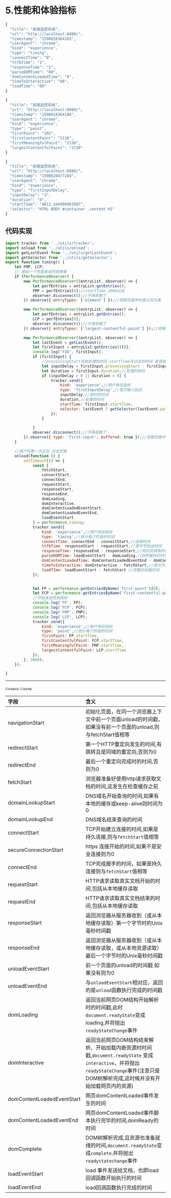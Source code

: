 # 5.性能和体验指标



```js
{
  "title": "前端监控系统",
  "url": "http://localhost:8080/",
  "timestamp": "1590828364183",
  "userAgent": "chrome",
  "kind": "experience",
  "type": "timing",
  "connectTime": "0",
  "ttfbTime": "1",
  "responseTime": "1",
  "parseDOMTime": "80",
  "domContentLoadedTime": "0",
  "timeToInteractive": "88",
  "loadTime": "89"
}
```

```js
{
  "title": "前端监控系统",
  "url": "http://localhost:8080/",
  "timestamp": "1590828364186",
  "userAgent": "chrome",
  "kind": "experience",
  "type": "paint",
  "firstPaint": "102",
  "firstContentPaint": "2130",
  "firstMeaningfulPaint": "2130",
  "largestContentfulPaint": "2130"
}
```

```js
{
  "title": "前端监控系统",
  "url": "http://localhost:8080/",
  "timestamp": "1590828477284",
  "userAgent": "chrome",
  "kind": "experience",
  "type": "firstInputDelay",
  "inputDelay": "3",
  "duration": "8",
  "startTime": "4812.344999983907",
  "selector": "HTML BODY #container .content H1"
}
```



## 代码实现


```js
import tracker from '../utils/tracker';
import onload from '../utils/onload';
import getLastEvent from '../utils/getLastEvent';
import getSelector from '../utils/getSelector';
export function timing() {
    let FMP, LCP;
    // 增加一个性能条目的观察者
    if (PerformanceObserver) {
        new PerformanceObserver((entryList, observer) => {
            let perfEntries = entryList.getEntries();
            FMP = perfEntries[0];//startTime 2000以后
            observer.disconnect();//不再观察了
        }).observe({ entryTypes: ['element'] });//观察页面中的意义的元素

        new PerformanceObserver((entryList, observer) => {
            let perfEntries = entryList.getEntries();
            LCP = perfEntries[0];
            observer.disconnect();//不再观察了
        }).observe({ entryTypes: ['largest-contentful-paint'] });//观察页面中的意义的元素

        new PerformanceObserver((entryList, observer) => {
            let lastEvent = getLastEvent();
            let firstInput = entryList.getEntries()[0];
            console.log('FID', firstInput);
            if (firstInput) {
                //processingStart开始处理的时间 startTime开点击的时间 差值就是处理的延迟
                let inputDelay = firstInput.processingStart - firstInput.startTime;
                let duration = firstInput.duration;//处理的耗时
                if (inputDelay > 0 || duration > 0) {
                    tracker.send({
                        kind: 'experience',//用户体验指标
                        type: 'firstInputDelay',//首次输入延迟
                        inputDelay,//延时的时间
                        duration,//处理的时间
                        startTime: firstInput.startTime,
                        selector: lastEvent ? getSelector(lastEvent.path || lastEvent.target) : ''
                    });
                }

            }
            observer.disconnect();//不再观察了
        }).observe({ type: 'first-input', buffered: true });//观察页面中的意义的元素
    }

    //用户的第一次交互 点击页面 
    onload(function () {
        setTimeout(() => {
            const {
                fetchStart,
                connectStart,
                connectEnd,
                requestStart,
                responseStart,
                responseEnd,
                domLoading,
                domInteractive,
                domContentLoadedEventStart,
                domContentLoadedEventEnd,
                loadEventStart
            } = performance.timing;
            tracker.send({
                kind: 'experience',//用户体验指标
                type: 'timing',//统计每个阶段的时间
                connectTime: connectEnd - connectStart,//连接时间
                ttfbTime: responseStart - requestStart,//首字节到达时间
                responseTime: responseEnd - responseStart,//响应的读取时间
                parseDOMTime: loadEventStart - domLoading,//DOM解析的时间
                domContentLoadedTime: domContentLoadedEventEnd - domContentLoadedEventStart,
                timeToInteractive: domInteractive - fetchStart,//首次可交互时间
                loadTIme: loadEventStart - fetchStart //完整的加载时间
            });


            let FP = performance.getEntriesByName('first-paint')[0];
            let FCP = performance.getEntriesByName('first-contentful-paint')[0];
            //开始发送性能指标
            console.log('FP', FP);
            console.log('FCP', FCP);
            console.log('FMP', FMP);
            console.log('LCP', LCP);
            tracker.send({
                kind: 'experience',//用户体验指标
                type: 'paint',//统计每个阶段的时间
                firstPaint: FP.startTime,
                firstContentfulPaint: FCP.startTime,
                firstMeaningfulPaint: FMP.startTime,
                largestContentfulPaint: LCP.startTime
            });
        }, 3000);
    });

}
```

---

<img src="/Users/study/Desktop/浏览器渲染.jpg" alt="浏览器渲染" style="zoom:50%;" />

<img src="/Users/study/Desktop/渲染参数.jpg" alt="渲染参数" style="zoom:50%;" />



| 字段                       | 含义                                                         |
| :------------------------- | :----------------------------------------------------------- |
| navigationStart            | 初始化页面，在同一个浏览器上下文中前一个页面unload的时间戳，如果没有前一个页面的unload,则与fetchStart值相等 |
| redirectStart              | 第一个HTTP重定向发生的时间,有跳转且是同域的重定向,否则为0    |
| redirectEnd                | 最后一个重定向完成时的时间,否则为0                           |
| fetchStart                 | 浏览器准备好使用http请求获取文档的时间,这发生在检查缓存之前  |
| domainLookupStart          | DNS域名开始查询的时间,如果有本地的缓存或keep-alive则时间为0  |
| domainLookupEnd            | DNS域名结束查询的时间                                        |
| connectStart               | TCP开始建立连接的时间,如果是持久连接,则与`fetchStart`值相等  |
| secureConnectionStart      | https 连接开始的时间,如果不是安全连接则为0                   |
| connectEnd                 | TCP完成握手的时间，如果是持久连接则与`fetchStart`值相等      |
| requestStart               | HTTP请求读取真实文档开始的时间,包括从本地缓存读取            |
| requestEnd                 | HTTP请求读取真实文档结束的时间,包括从本地缓存读取            |
| responseStart              | 返回浏览器从服务器收到（或从本地缓存读取）第一个字节时的Unix毫秒时间戳 |
| responseEnd                | 返回浏览器从服务器收到（或从本地缓存读取，或从本地资源读取）最后一个字节时的Unix毫秒时间戳 |
| unloadEventStart           | 前一个页面的unload的时间戳 如果没有则为0                     |
| unloadEventEnd             | 与`unloadEventStart`相对应，返回的是`unload`函数执行完成的时间戳 |
| domLoading                 | 返回当前网页DOM结构开始解析时的时间戳,此时`document.readyState`变成loading,并将抛出`readyStateChange`事件 |
| domInteractive             | 返回当前网页DOM结构结束解析、开始加载内嵌资源时时间戳,`document.readyState` 变成`interactive`，并将抛出`readyStateChange`事件(注意只是DOM树解析完成,这时候并没有开始加载网页内的资源) |
| domContentLoadedEventStart | 网页domContentLoaded事件发生的时间                           |
| domContentLoadedEventEnd   | 网页domContentLoaded事件脚本执行完毕的时间,domReady的时间    |
| domComplete                | DOM树解析完成,且资源也准备就绪的时间,`document.readyState`变成`complete`.并将抛出`readystatechange`事件 |
| loadEventStart             | load 事件发送给文档，也即load回调函数开始执行的时间          |
| loadEventEnd               | load回调函数执行完成的时间                                   |